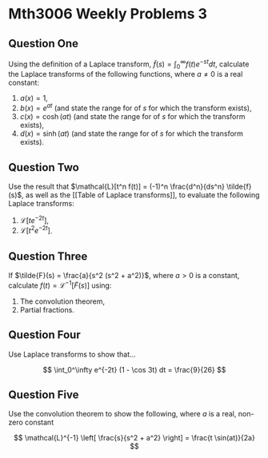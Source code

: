 # Mth3006 Weekly Problems 3

## Question One

Using the definition of a Laplace transform, $\tilde{f}(s) = \int_0^\infty f(t) e^{-st} dt$, calculate the Laplace transforms of the following functions, where $a \neq 0$ is a real constant:

1. $a(x)=1$,
2. $b(x)=e^{at}$ (and state the range for of $s$ for which the transform exists),
3. $c(x)=\cosh(at)$ (and state the range for of $s$ for which the transform exists),
4. $d(x)=\sinh(at)$ (and state the range for of $s$ for which the transform exists).

## Question Two

Use the result that $\mathcal{L}[t^n f(t)] = (-1)^n \frac{d^n}{ds^n} \tilde{f}(s)$, as well as the [[Table of Laplace transforms]], to evaluate the following Laplace transforms:

1. $\mathcal{L}[t e^{-2t}]$,
2. $\mathcal{L}[t^2 e^{-2t}]$.

## Question Three

If $\tilde{F}(s) = \frac{a}{s^2 (s^2 + a^2)}$, where $a > 0$ is a constant, calculate $f(t) = \mathcal{L}^{-1}[ \tilde{F}(s) ]$ using:

1. The convolution theorem,
2. Partial fractions.

## Question Four

Use Laplace transforms to show that...

$$
\int_0^\infty e^{-2t} (1 - \cos 3t) dt = \frac{9}{26}
$$

## Question Five

Use the convolution theorem to show the following, where $a$ is a real, non-zero constant

$$
\mathcal{L}^{-1} \left[ \frac{s}{s^2 + a^2} \right] = \frac{t \sin(at)}{2a}
$$


